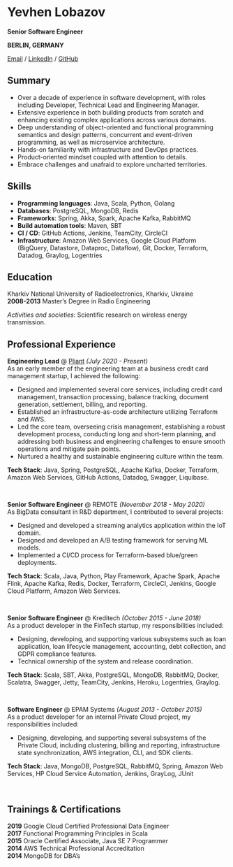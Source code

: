 # Yevhen Lobazov

__Senior Software Engineer__

__BERLIN, GERMANY__

[Email](mailto:ylobazov@gmail.com) / [LinkedIn](https://www.linkedin.com/in/yevhen-lobazov-30965782/) / [GitHub](https://github.com/ylobazov) 

## Summary
- Over a decade of experience in software development, with roles including Developer, Technical Lead 
and Engineering Manager.
- Extensive experience in both building products from scratch and enhancing existing complex applications across 
various domains.
- Deep understanding of object-oriented and functional programming semantics and design
patterns, concurrent and event-driven programming, as well as microservice architecture.
- Hands-on familiarity with infrastructure and DevOps practices.
- Product-oriented mindset coupled with attention to details.
- Embrace challenges and unafraid to explore uncharted territories.

## Skills
 - **Programming languages**: Java, Scala, Python, Golang
 - **Databases**: PostgreSQL, MongoDB, Redis
 - **Frameworks**: Spring, Akka, Spark, Apache Kafka, RabbitMQ
 - **Build automation tools**: Maven, SBT
 - **CI / CD**: GitHub Actions, Jenkins, TeamCity, CircleCI
 - **Infrastructure**: Amazon Web Services, Google Cloud Platform (BigQuery, Datastore, Dataproc, Dataflow),
Git, Docker, Terraform, Datadog, Graylog, Logentries

## Education
Kharkiv National University of Radioelectronics, Kharkiv, Ukraine <br>
**2008-2013** Master’s Degree in Radio Engineering <br>

*Activities and societies*: Scientific research on wireless energy transmission.

## Professional Experience

**Engineering Lead** @ [Pliant](https://www.getpliant.com/en/) _(July 2020 - Present)_ <br>
As an early member of the engineering team at a business credit card management startup, I achieved the following:

- Designed and implemented several core services, including credit card management, transaction processing, balance 
tracking, document generation, settlement, billing, and reporting.
- Established an infrastructure-as-code architecture utilizing Terraform and AWS.
- Led the core team, overseeing crisis management, establishing a robust development process, conducting long and 
short-term planning, and addressing both business and engineering challenges to ensure smooth operations and mitigate pain points.
- Nurtured a healthy and sustainable engineering culture within the team.

**Tech Stack**: Java, Spring, PostgreSQL, Apache Kafka, Docker, Terraform, Amazon Web
Services, GitHub Actions, Datadog, Swagger, Liquibase.

<br>

**Senior Software Engineer** @ REMOTE _(November 2018 - May 2020)_ <br>
As BigData consultant in R&D department, I contributed to several projects:

- Designed and developed a streaming analytics application within the IoT domain.
- Designed and developed an A/B testing framework for serving ML models.
- Implemented a CI/CD process for Terraform-based blue/green deployments.

**Tech Stack**: Scala, Java, Python, Play Framework, Apache Spark, Apache Flink, Apache Kafka, Redis, Docker, Terraform,
  CircleCI, Jenkins, Google Cloud Platform, Amazon Web Services.

<br>

**Senior Software Engineer** @ Kreditech  _(October 2015 - June 2018)_ <br>
As a product developer in the FinTech startup, my responsibilities included:

- Designing, developing, and supporting various subsystems such as loan application, loan lifecycle management, 
accounting, debt collection, and GDPR compliance features.
- Technical ownership of the system and release coordination.

**Tech Stack**: Scala, SBT, Akka, PostgreSQL, MongoDB, RabbitMQ, Docker, Scalatra, Swagger, Jetty, TeamCity, Jenkins, 
Heroku, Logentries, Graylog.

<br>

**Software Engineer** @ EPAM Systems _(August 2013 - October 2015)_ <br>
As a product developer for an internal Private Cloud project, my responsibilities included:

- Designing, developing, and supporting several subsystems of the Private Cloud, including clustering, 
billing and reporting, infrastructure state synchronization, AWS integration, CLI, and SDK clients.

**Tech Stack**: Java, MongoDB, PostgreSQL, RabbitMQ, Spring, Amazon Web Services, HP
Cloud Service Automation, Jenkins, GrayLog, JUnit

<br>

## Trainings & Certifications
**2019** Google Cloud Certified Professional Data Engineer <br>
**2017** Functional Programming Principles in Scala <br>
**2015** Oracle Certified Associate, Java SE 7 Programmer <br>
**2014** AWS Technical Professional Accreditation <br>
**2014** MongoDB for DBA’s <br>
